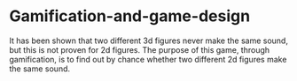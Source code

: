 # Gamification-and-game-design
It has been shown that two different 3d figures never make the same sound, but this is not proven for 2d figures. The purpose of this game, through gamification, is to find out by chance whether two different 2d figures make the same sound.
